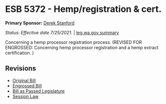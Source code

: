 # ESB 5372 - Hemp/registration & cert.
**Primary Sponsor:** [Derek Stanford](/person/leg/derek.stanford.md)

*Status: Effective date 7/25/2021.* | [leg.wa.gov summary](https://app.leg.wa.gov/billsummary?BillNumber=5372&Year=2021)

Concerning a hemp processor registration process. (REVISED FOR ENGROSSED: Concerning hemp processor registration and a hemp extract certification. )

## Revisions
* [Original Bill](1/)
* [Engrossed Bill](1/)
* [Bill as Passed Legislature](1/)
* [Session Law](1/)